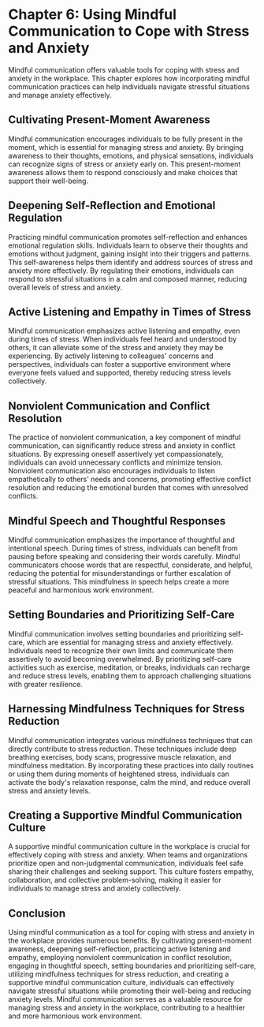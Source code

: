 Chapter 6: Using Mindful Communication to Cope with Stress and Anxiety
======================================================================

Mindful communication offers valuable tools for coping with stress and anxiety in the workplace. This chapter explores how incorporating mindful communication practices can help individuals navigate stressful situations and manage anxiety effectively.

Cultivating Present-Moment Awareness
------------------------------------

Mindful communication encourages individuals to be fully present in the moment, which is essential for managing stress and anxiety. By bringing awareness to their thoughts, emotions, and physical sensations, individuals can recognize signs of stress or anxiety early on. This present-moment awareness allows them to respond consciously and make choices that support their well-being.

Deepening Self-Reflection and Emotional Regulation
--------------------------------------------------

Practicing mindful communication promotes self-reflection and enhances emotional regulation skills. Individuals learn to observe their thoughts and emotions without judgment, gaining insight into their triggers and patterns. This self-awareness helps them identify and address sources of stress and anxiety more effectively. By regulating their emotions, individuals can respond to stressful situations in a calm and composed manner, reducing overall levels of stress and anxiety.

Active Listening and Empathy in Times of Stress
-----------------------------------------------

Mindful communication emphasizes active listening and empathy, even during times of stress. When individuals feel heard and understood by others, it can alleviate some of the stress and anxiety they may be experiencing. By actively listening to colleagues' concerns and perspectives, individuals can foster a supportive environment where everyone feels valued and supported, thereby reducing stress levels collectively.

Nonviolent Communication and Conflict Resolution
------------------------------------------------

The practice of nonviolent communication, a key component of mindful communication, can significantly reduce stress and anxiety in conflict situations. By expressing oneself assertively yet compassionately, individuals can avoid unnecessary conflicts and minimize tension. Nonviolent communication also encourages individuals to listen empathetically to others' needs and concerns, promoting effective conflict resolution and reducing the emotional burden that comes with unresolved conflicts.

Mindful Speech and Thoughtful Responses
---------------------------------------

Mindful communication emphasizes the importance of thoughtful and intentional speech. During times of stress, individuals can benefit from pausing before speaking and considering their words carefully. Mindful communicators choose words that are respectful, considerate, and helpful, reducing the potential for misunderstandings or further escalation of stressful situations. This mindfulness in speech helps create a more peaceful and harmonious work environment.

Setting Boundaries and Prioritizing Self-Care
---------------------------------------------

Mindful communication involves setting boundaries and prioritizing self-care, which are essential for managing stress and anxiety effectively. Individuals need to recognize their own limits and communicate them assertively to avoid becoming overwhelmed. By prioritizing self-care activities such as exercise, meditation, or breaks, individuals can recharge and reduce stress levels, enabling them to approach challenging situations with greater resilience.

Harnessing Mindfulness Techniques for Stress Reduction
------------------------------------------------------

Mindful communication integrates various mindfulness techniques that can directly contribute to stress reduction. These techniques include deep breathing exercises, body scans, progressive muscle relaxation, and mindfulness meditation. By incorporating these practices into daily routines or using them during moments of heightened stress, individuals can activate the body's relaxation response, calm the mind, and reduce overall stress and anxiety levels.

Creating a Supportive Mindful Communication Culture
---------------------------------------------------

A supportive mindful communication culture in the workplace is crucial for effectively coping with stress and anxiety. When teams and organizations prioritize open and non-judgmental communication, individuals feel safe sharing their challenges and seeking support. This culture fosters empathy, collaboration, and collective problem-solving, making it easier for individuals to manage stress and anxiety collectively.

Conclusion
----------

Using mindful communication as a tool for coping with stress and anxiety in the workplace provides numerous benefits. By cultivating present-moment awareness, deepening self-reflection, practicing active listening and empathy, employing nonviolent communication in conflict resolution, engaging in thoughtful speech, setting boundaries and prioritizing self-care, utilizing mindfulness techniques for stress reduction, and creating a supportive mindful communication culture, individuals can effectively navigate stressful situations while promoting their well-being and reducing anxiety levels. Mindful communication serves as a valuable resource for managing stress and anxiety in the workplace, contributing to a healthier and more harmonious work environment.
